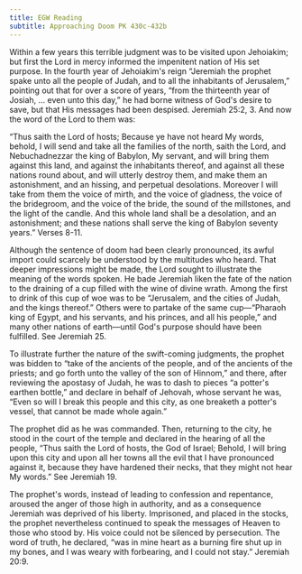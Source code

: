 ```yaml
---
title: EGW Reading
subtitle: Approaching Doom PK 430c-432b
---
```


Within a few years this terrible judgment was to be visited upon Jehoiakim; but first the Lord in mercy informed the impenitent nation of His set purpose. In the fourth year of Jehoiakim's reign “Jeremiah the prophet spake unto all the people of Judah, and to all the inhabitants of Jerusalem,” pointing out that for over a score of years, “from the thirteenth year of Josiah, ... even unto this day,” he had borne witness of God's desire to save, but that His messages had been despised. Jeremiah 25:2, 3. And now the word of the Lord to them was:

“Thus saith the Lord of hosts; Because ye have not heard My words, behold, I will send and take all the families of the north, saith the Lord, and Nebuchadnezzar the king of Babylon, My servant, and will bring them against this land, and against the inhabitants thereof, and against all these nations round about, and will utterly destroy them, and make them an astonishment, and an hissing, and perpetual desolations. Moreover I will take from them the voice of mirth, and the voice of gladness, the voice of the bridegroom, and the voice of the bride, the sound of the millstones, and the light of the candle. And this whole land shall be a desolation, and an astonishment; and these nations shall serve the king of Babylon seventy years.” Verses 8-11.

Although the sentence of doom had been clearly pronounced, its awful import could scarcely be understood by the multitudes who heard. That deeper impressions might be made, the Lord sought to illustrate the meaning of the words spoken. He bade Jeremiah liken the fate of the nation to the draining of a cup filled with the wine of divine wrath. Among the first to drink of this cup of woe was to be “Jerusalem, and the cities of Judah, and the kings thereof.” Others were to partake of the same cup—“Pharaoh king of Egypt, and his servants, and his princes, and all his people,” and many other nations of earth—until God's purpose should have been fulfilled. See Jeremiah 25.

To illustrate further the nature of the swift-coming judgments, the prophet was bidden to “take of the ancients of the people, and of the ancients of the priests; and go forth unto the valley of the son of Hinnom,” and there, after reviewing the apostasy of Judah, he was to dash to pieces “a potter's earthen bottle,” and declare in behalf of Jehovah, whose servant he was, “Even so will I break this people and this city, as one breaketh a potter's vessel, that cannot be made whole again.”

The prophet did as he was commanded. Then, returning to the city, he stood in the court of the temple and declared in the hearing of all the people, “Thus saith the Lord of hosts, the God of Israel; Behold, I will bring upon this city and upon all her towns all the evil that I have pronounced against it, because they have hardened their necks, that they might not hear My words.” See Jeremiah 19.

The prophet's words, instead of leading to confession and repentance, aroused the anger of those high in authority, and as a consequence Jeremiah was deprived of his liberty. Imprisoned, and placed in the stocks, the prophet nevertheless continued to speak the messages of Heaven to those who stood by. His voice could not be silenced by persecution. The word of truth, he declared, “was in mine heart as a burning fire shut up in my bones, and I was weary with forbearing, and I could not stay.” Jeremiah 20:9.